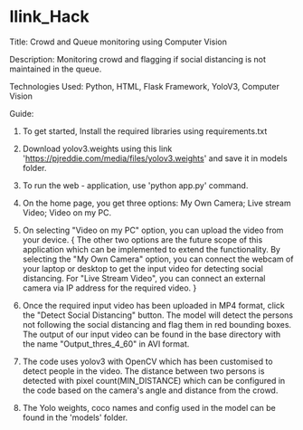# Ilink_Hack

Title: Crowd and Queue monitoring using Computer Vision

Description: Monitoring crowd and flagging if social distancing is not maintained in the queue.

Technologies Used: Python, HTML, Flask Framework, YoloV3, Computer Vision

Guide:

1. To get started, Install the required libraries using requirements.txt
2. Download yolov3.weights using this link 'https://pjreddie.com/media/files/yolov3.weights' and save it in models folder.
3. To run the web - application, use 'python app.py' command. 
4. On the home page, you get three options: My Own Camera;
					    Live stream Video;
					    Video on my PC.


5. On selecting "Video on my PC" option, you can upload the video from your device. 
  { The other two options are the future scope of this application which can be implemented to extend the functionality. By selecting the "My Own Camera" option, you can connect the webcam of your laptop or desktop to get the input video for detecting social distancing. For "Live Stream Video", you can connect an external camera via IP address for the required video. }

6. Once the required input video has been uploaded in MP4 format, click the "Detect Social Distancing" button. The model will detect the persons not following the social distancing and flag them in red bounding boxes. 
The output of our input video can be found in the base directory with the name "Output_thres_4_60" in AVI format.

7. The code uses yolov3 with OpenCV which has been customised to detect people in the video. The distance between two persons is detected with pixel count(MIN_DISTANCE) which can be configured in the code based on the camera's angle and distance from the crowd.

8. The Yolo weights, coco names and config used in the model can be found in the 'models' folder.











